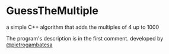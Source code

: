 # GuessTheMultiple
a simple C++ algorithm that adds the multiples of 4 up to 1000

The program's description is in the first comment.
developed by [@pietrogambatesa](https://twitter.com/pietrogambatesa)
